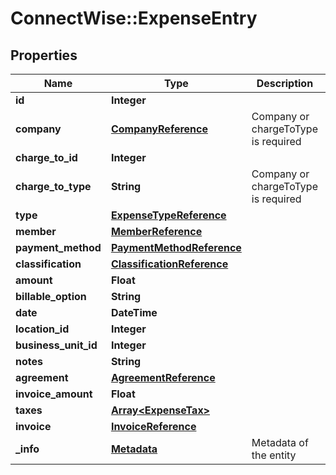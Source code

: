 # ConnectWise::ExpenseEntry

## Properties
Name | Type | Description | Notes
------------ | ------------- | ------------- | -------------
**id** | **Integer** |  | [optional] 
**company** | [**CompanyReference**](CompanyReference.md) | Company or chargeToType is required | [optional] 
**charge_to_id** | **Integer** |  | [optional] 
**charge_to_type** | **String** | Company or chargeToType is required | [optional] 
**type** | [**ExpenseTypeReference**](ExpenseTypeReference.md) |  | 
**member** | [**MemberReference**](MemberReference.md) |  | [optional] 
**payment_method** | [**PaymentMethodReference**](PaymentMethodReference.md) |  | [optional] 
**classification** | [**ClassificationReference**](ClassificationReference.md) |  | [optional] 
**amount** | **Float** |  | 
**billable_option** | **String** |  | 
**date** | **DateTime** |  | 
**location_id** | **Integer** |  | [optional] 
**business_unit_id** | **Integer** |  | [optional] 
**notes** | **String** |  | [optional] 
**agreement** | [**AgreementReference**](AgreementReference.md) |  | [optional] 
**invoice_amount** | **Float** |  | [optional] 
**taxes** | [**Array&lt;ExpenseTax&gt;**](ExpenseTax.md) |  | [optional] 
**invoice** | [**InvoiceReference**](InvoiceReference.md) |  | [optional] 
**_info** | [**Metadata**](Metadata.md) | Metadata of the entity | [optional] 


